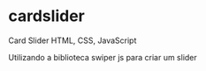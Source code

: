 # cardslider
Card Slider HTML, CSS, JavaScript

Utilizando a biblioteca swiper js para criar um slider
